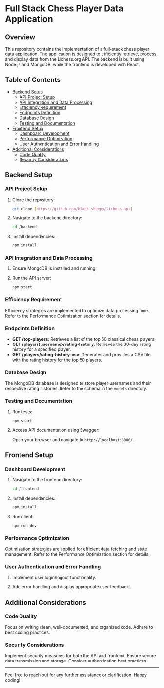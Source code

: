# Full Stack Chess Player Data Application

## Overview

This repository contains the implementation of a full-stack chess player data application. The application is designed to efficiently retrieve, process, and display data from the Lichess.org API. The backend is built using Node.js and MongoDB, while the frontend is developed with React.

## Table of Contents

- [Backend Setup](#backend-setup)
  - [API Project Setup](#api-project-setup)
  - [API Integration and Data Processing](#api-integration-and-data-processing)
  - [Efficiency Requirement](#efficiency-requirement)
  - [Endpoints Definition](#endpoints-definition)
  - [Database Design](#database-design)
  - [Testing and Documentation](#testing-and-documentation)
- [Frontend Setup](#frontend-setup)
  - [Dashboard Development](#dashboard-development)
  - [Performance Optimization](#performance-optimization)
  - [User Authentication and Error Handling](#user-authentication-and-error-handling)
- [Additional Considerations](#additional-considerations)
  - [Code Quality](#code-quality)
  - [Security Considerations](#security-considerations)

## Backend Setup

### API Project Setup

1. Clone the repository:

   ```bash
   git clone [https://github.com/black-sheepp/lichess-api]
   ```

2. Navigate to the backend directory:

   ```bash
   cd /backend
   ```

3. Install dependencies:

   ```bash
   npm install
   ```

### API Integration and Data Processing

1. Ensure MongoDB is installed and running.

2. Run the API server:

   ```bash
   npm start
   ```

### Efficiency Requirement

Efficiency strategies are implemented to optimize data processing time. Refer to the [Performance Optimization](#performance-optimization) section for details.

### Endpoints Definition

- **GET /top-players**: Retrieves a list of the top 50 classical chess players.
- **GET /player/{username}/rating-history**: Retrieves the 30-day rating history for a specified player.
- **GET /players/rating-history-csv**: Generates and provides a CSV file with the rating history for the top 50 players.

### Database Design

The MongoDB database is designed to store player usernames and their respective rating histories. Refer to the schema in the `models` directory.

### Testing and Documentation

1. Run tests:

   ```bash
   npm start
   ```

2. Access API documentation using Swagger:

   Open your browser and navigate to `http://localhost:3000/`.

## Frontend Setup

### Dashboard Development

1. Navigate to the frontend directory:

   ```bash
   cd /frontend
   ```

2. Install dependencies:

   ```bash
   npm install
   ```
2. Run client:

   ```bash
   npm run dev 
   ```

### Performance Optimization

Optimization strategies are applied for efficient data fetching and state management. Refer to the [Performance Optimization](#performance-optimization) section for details.

### User Authentication and Error Handling

1. Implement user login/logout functionality.

2. Add error handling and display appropriate user feedback.

## Additional Considerations

### Code Quality

Focus on writing clean, well-documented, and organized code. Adhere to best coding practices.

### Security Considerations

Implement security measures for both the API and frontend. Ensure secure data transmission and storage. Consider authentication best practices.

---

Feel free to reach out for any further assistance or clarification. Happy coding!
